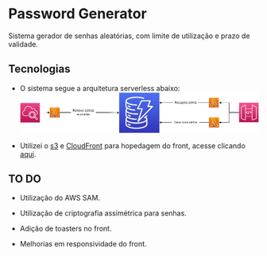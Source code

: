 # Password Generator

Sistema gerador de senhas aleatórias, com limite de utilização e prazo de validade.

## Tecnologias

- O sistema segue a arquitetura serverless abaixo:
  ![alt text](https://github.com/Luanlpg/assets/blob/master/password-generator.jpg)

- Utilizei o [s3](https://console.aws.amazon.com/s3) e [CloudFront](https://console.aws.amazon.com/cloudfront) para hopedagem do front, acesse clicando [aqui](https://d24lmztnp9sr1z.cloudfront.net/).

## TO DO

- Utilização do AWS SAM.

- Utilização de criptografia assimétrica para senhas.

- Adição de toasters no front.

- Melhorias em responsividade do front.
